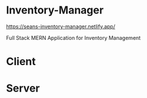 # Inventory-Manager
https://seans-inventory-manager.netlify.app/

Full Stack MERN Application for Inventory Management


# Client

# Server

